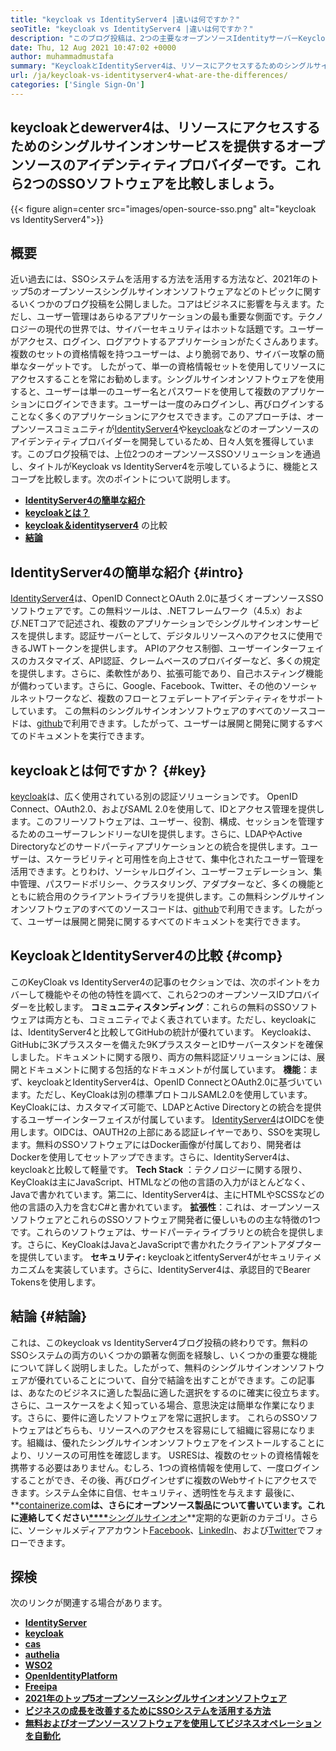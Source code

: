 ```yaml
---
title: "keycloak vs IdentityServer4 |違いは何ですか？" 
seoTitle: "keycloak vs IdentityServer4 |違いは何ですか？" 
description: "このブログ投稿は、2つの主要なオープンソースIdentityサーバーKeycloak vs IdentityServer4の比較に関するものです。どちらのソフトウェアも自己ホストされており、リッチな機能があります。" 
date: Thu, 12 Aug 2021 10:47:02 +0000
author: muhammadmustafa
summary: "KeycloakとIdentityServer4は、リソースにアクセスするためのシングルサインオンサービスを提供するオープンソースIDプロバイダーです。これら2つのSSOソフトウェアを比較しましょう。" 
url: /ja/keycloak-vs-identityserver4-what-are-the-differences/
categories: ['Single Sign-On']
---
```


## keycloakとdewerver4は、リソースにアクセスするためのシングルサインオンサービスを提供するオープンソースのアイデンティティプロバイダーです。これら2つのSSOソフトウェアを比較しましょう。

{{< figure align=center src="images/open-source-sso.png" alt="keycloak vs IdentityServer4">}}


## 概要
近い過去には、SSOシステムを活用する方法を活用する方法など、2021年のトップ5のオープンソースシングルサインオンソフトウェアなどのトピックに関するいくつかのブログ投稿を公開しました。コアはビジネスに影響を与えます。ただし、ユーザー管理はあらゆるアプリケーションの最も重要な側面です。テクノロジーの現代の世界では、サイバーセキュリティはホットな話題です。ユーザーがアクセス、ログイン、ログアウトするアプリケーションがたくさんあります。複数のセットの資格情報を持つユーザーは、より脆弱であり、サイバー攻撃の簡単なターゲットです。
したがって、単一の資格情報セットを使用してリソースにアクセスすることを常にお勧めします。シングルサインオンソフトウェアを使用すると、ユーザーは単一のユーザー名とパスワードを使用して複数のアプリケーションにログインできます。ユーザーは一度のみログインし、再びログインすることなく多くのアプリケーションにアクセスできます。このアプローチは、オープンソースコミュニティが[IdentityServer4][1]や[keycloak][2]などのオープンソースのアイデンティティプロバイダーを開発しているため、日々人気を獲得しています。このブログ投稿では、上位2つのオープンソースSSOソリューションを通過し、タイトルがKeycloak vs IdentityServer4を示唆しているように、機能とスコープを比較します。次のポイントについて説明します。
* **[IdentityServer4の簡単な紹介][3]** 
* **[keycloakとは？][4]** 
* **[keycloak＆identityserver4][5]** の比較
* **[結論][6]** 

## IdentityServer4の簡単な紹介 {#intro}

[IdentityServer4][1]は、OpenID ConnectとOAuth 2.0に基づくオープンソースSSOソフトウェアです。この無料ツールは、.NETフレームワーク（4.5.x）および.NETコアで記述され、複数のアプリケーションでシングルサインオンサービスを提供します。認証サーバーとして、デジタルリソースへのアクセスに使用できるJWTトークンを提供します。 APIのアクセス制御、ユーザーインターフェイスのカスタマイズ、API認証、クレームベースのプロバイダーなど、多くの規定を提供します。さらに、柔軟性があり、拡張可能であり、自己ホスティング機能が備わっています。さらに、Google、Facebook、Twitter、その他のソーシャルネットワークなど、複数のフローとフェデレートアイデンティティをサポートしています。
この無料のシングルサインオンソフトウェアのすべてのソースコードは、[github][7]で利用できます。したがって、ユーザーは展開と開発に関するすべてのドキュメントを実行できます。

## keycloakとは何ですか？ {#key}

[keycloak][2]は、広く使用されている別の認証ソリューションです。 OpenID Connect、OAuth2.0、およびSAML 2.0を使用して、IDとアクセス管理を提供します。このフリーソフトウェアは、ユーザー、役割、構成、セッションを管理するためのユーザーフレンドリーなUIを提供します。さらに、LDAPやActive Directoryなどのサードパーティアプリケーションとの統合を提供します。ユーザーは、スケーラビリティと可用性を向上させて、集中化されたユーザー管理を活用できます。とりわけ、ソーシャルログイン、ユーザーフェデレーション、集中管理、パスワードポリシー、クラスタリング、アダプターなど、多くの機能とともに統合用のクライアントライブラリを提供します。この無料シングルサインオンソフトウェアのすべてのソースコードは、[github][8]で利用できます。したがって、ユーザーは展開と開発に関するすべてのドキュメントを実行できます。

## KeycloakとIdentityServer4の比較 {#comp}

このKeyCloak vs IdentityServer4の記事のセクションでは、次のポイントをカバーして機能やその他の特性を調べて、これら2つのオープンソースIDプロバイダーを比較します。
**コミュニティスタンディング**：これらの無料のSSOソフトウェアは両方とも、コミュニティでよく表されています。ただし、keycloakには、IdentityServer4と比較してGitHubの統計が優れています。 Keycloakは、GitHubに3Kプラススターを備えた9KプラススターとIDサーバースタンドを確保しました。ドキュメントに関する限り、両方の無料認証ソリューションには、展開とドキュメントに関する包括的なドキュメントが付属しています。
**機能**：まず、keycloakとIdentityServer4は、OpenID ConnectとOAuth2.0に基づいています。ただし、KeyCloakは別の標準プロトコルSAML2.0を使用しています。 KeyCloakには、カスタマイズ可能で、LDAPとActive Directoryとの統合を提供するユーザーインターフェイスが付属しています。 [IdentityServer4][1]はOIDCを使用します。OIDCは、OAUTH2の上部にある認証レイヤーであり、SSOを実現します。無料のSSOソフトウェアにはDocker画像が付属しており、開発者はDockerを使用してセットアップできます。さらに、IdentityServer4は、keycloakと比較して軽量です。
**Tech Stack** ：テクノロジーに関する限り、KeyCloakは主にJavaScript、HTMLなどの他の言語の入力がほとんどなく、Javaで書かれています。第二に、IdentityServer4は、主にHTMLやSCSSなどの他の言語の入力を含むC#と書かれています。
**拡張性**：これは、オープンソースソフトウェアとこれらのSSOソフトウェア開発者に優しいものの主な特徴の1つです。これらのソフトウェアは、サードパーティライブラリとの統合を提供します。さらに、KeyCloakはJavaとJavaScriptで書かれたクライアントアダプターを提供しています。
**セキュリティ:** keycloakとitfentyServer4がセキュリティメカニズムを実装しています。さらに、IdentityServer4は、承認目的でBearer Tokensを使用します。

## 結論 {#結論}

これは、このkeycloak vs IdentityServer4ブログ投稿の終わりです。無料のSSOシステムの両方のいくつかの顕著な側面を経験し、いくつかの重要な機能について詳しく説明しました。したがって、無料のシングルサインオンソフトウェアが優れていることについて、自分で結論を出すことができます。この記事は、あなたのビジネスに適した製品に適した選択をするのに確実に役立ちます。さらに、ユースケースをよく知っている場合、意思決定は簡単な作業になります。さらに、要件に適したソフトウェアを常に選択します。
これらのSSOソフトウェアはどちらも、リソースへのアクセスを容易にして組織に容易になります。組織は、優れたシングルサインオンソフトウェアをインストールすることにより、リソースの可用性を確認します。 USRESは、複数のセットの資格情報を携帯する必要はありません。むしろ、1つの資格情報を使用して、一度ログインすることができ、その後、再びログインせずに複数のWebサイトにアクセスできます。システム全体に自信、セキュリティ、透明性を与えます
最後に、 **[containerize.com][9]**は、さらにオープンソース製品について書いています。これに連絡してください[****][10]**[シングルサインオン][11]**定期的な更新のカテゴリ。さらに、ソーシャルメディアアカウント[Facebook][12]、[LinkedIn][13]、および[Twitter][14]でフォローできます。

## 探検
次のリンクが関連する場合があります。
* **[IdentityServer][15]** 
* **[keycloak][16]** 
* **[cas][17]** 
* **[authelia][18]** 
* **[WSO2][19]** 
* **[OpenIdentityPlatform][20]** 
* **[Freeipa][21]** 
* **[2021年のトップ5オープンソースシングルサインオンソフトウェア][22]** 
* **[ビジネスの成長を改善するためにSSOシステムを活用する方法][23]** 
* **[無料およびオープンソースソフトウェアを使用してビジネスオペレーションを自動化][24]** 



[1]: https://products.containerize.com/single-sign-on/identity-server/
[2]: https://products.containerize.com/single-sign-on/keycloak/
[3]: #intro
[4]: #key
[5]: #comp
[6]: #Conclusion
[7]: https://github.com/IdentityServer
[8]: https://github.com/keycloak/keycloak
[9]: https://www.containerize.com/
[10]: https://products.containerize.com/video-conferencing/
[11]: https://products.containerize.com/single-sign-on/
[12]: https://web.facebook.com/containerize
[13]: https://www.linkedin.com/company/containerize/
[14]: https://twitter.com/containerize_co
[15]: https://products.containerize.com/single-sign-on/identity-server
[16]: https://products.containerize.com/single-sign-on/keycloak
[17]: https://products.containerize.com/single-sign-on/cas
[18]: https://products.containerize.com/single-sign-on/authelia
[19]: https://products.containerize.com/single-sign-on/wso2
[20]: https://products.containerize.com/single-sign-on/openidentityplatform
[21]: https://products.containerize.com/single-sign-on/freeipa
[22]: https://blog.containerize.com/single-sign-on/top-5-open-source-single-sign-on-software-in-the-year-2021/
[23]: https://blog.containerize.com/single-sign-on/how-to-leverage-sso-solution-for-better-business-growth/
[24]: https://blog.containerize.com/blogging/automate-business-operations-using-open-source-software/

